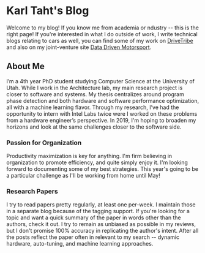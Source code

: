 # Karl Taht's Blog

Welcome to my blog! If you know me from academia or ndustry -- this is the right 
page! If you're interested in what I do outside of work, I write technical blogs 
relating to cars as well, you can find some of my work on [DriveTribe][1] and also on 
my joint-venture site [Data Driven Motorsport][2]. 

## About Me

I’m a 4th year PhD student studying Computer Science at the University of Utah. While I work in the Architecture lab, my main research project is closer to software and systems. My thesis centralizes around program phase detection and both hardware and software performance optimization, all with a machine learning flavor. Through my research, I’ve had the opportunity to intern with Intel Labs twice were I worked on these problems from a hardware engineer’s perspective. In 2019, I'm  hoping to broaden my horizons and look at the same challenges closer to the software side.

### Passion for Organization

Productivity maximization is key for anything. I'm firm believing in organization to promote efficiency, and quite simply enjoy it. I'm looking forward 
to documenting some of my best strategies. This year's going to be a particular challenge as I'll be working from home until May! 

### Research Papers

I try to read papers pretty regularly, at least one per-week. I maintain those in a separate blog because of the tagging support. If you're looking for a topic and want a quick summary of the paper in words other than the authors, check it out. I try to remain as unbiased as possible in my reviews, but I don't promise 100% accuracy in replicating the author's intent. After all the posts reflect the paper often in relevant to my search -- dynamic hardware, auto-tuning, and machine learning approaches. 

[1]:https://drivetribe.com/t/session-mk7-PQFprP-6Q-eXd3PCgeH3IQ?iid=G5crKxWjQiqBwNXlbjSg0w
[2]:datadrivenmotorsport.com
